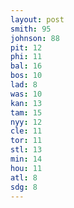 ```yaml
---
layout: post
smith: 95
johnson: 88
pit: 12
phi: 11
bal: 16
bos: 10
lad: 8
was: 10
kan: 13
tam: 15
nyy: 12
cle: 11
tor: 11
stl: 13
min: 14
hou: 11
atl: 8
sdg: 8
---
```

